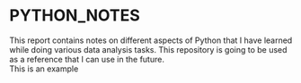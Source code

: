 # PYTHON_NOTES
This report contains notes on different aspects of Python that I have learned while doing various data analysis tasks. This repository is going to be used as a reference that I can use in the future.  
This is an example
